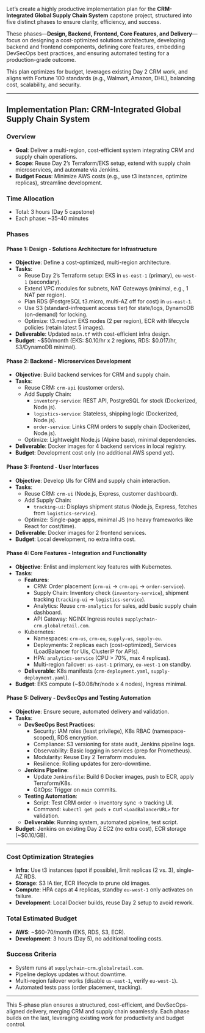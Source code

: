 Let’s create a highly productive implementation plan for the **CRM-Integrated Global Supply Chain System** capstone project, structured into five distinct phases to ensure clarity, efficiency, and success. 

These phases—**Design, Backend, Frontend, Core Features, and Delivery**—focus on designing a cost-optimized solutions architecture, developing backend and frontend components, defining core features, embedding DevSecOps best practices, and ensuring automated testing for a production-grade outcome. 

This plan optimizes for budget, leverages existing Day 2 CRM work, and aligns with Fortune 100 standards (e.g., Walmart, Amazon, DHL), balancing cost, scalability, and security.

---

## Implementation Plan: CRM-Integrated Global Supply Chain System

### Overview
- **Goal**: Deliver a multi-region, cost-efficient system integrating CRM and supply chain operations.
- **Scope**: Reuse Day 2’s Terraform/EKS setup, extend with supply chain microservices, and automate via Jenkins.
- **Budget Focus**: Minimize AWS costs (e.g., use t3 instances, optimize replicas), streamline development.

### Time Allocation
- Total: 3 hours (Day 5 capstone)
- Each phase: ~35-40 minutes

### Phases

#### Phase 1: Design - Solutions Architecture for Infrastructure
- **Objective**: Define a cost-optimized, multi-region architecture.
- **Tasks**:
  - Reuse Day 2’s Terraform setup: EKS in `us-east-1` (primary), `eu-west-1` (secondary).
  - Extend VPC modules for subnets, NAT Gateways (minimal, e.g., 1 NAT per region).
  - Plan RDS (PostgreSQL t3.micro, multi-AZ off for cost) in `us-east-1`.
  - Use S3 (standard-infrequent access tier) for state/logs, DynamoDB (on-demand) for locking.
  - Optimize: t3.medium EKS nodes (2 per region), ECR with lifecycle policies (retain latest 5 images).
- **Deliverable**: Updated `main.tf` with cost-efficient infra design.
- **Budget**: ~$50/month (EKS: $0.10/hr x 2 regions, RDS: $0.017/hr, S3/DynamoDB minimal).

#### Phase 2: Backend - Microservices Development
- **Objective**: Build backend services for CRM and supply chain.
- **Tasks**:
  - Reuse CRM: `crm-api` (customer orders).
  - Add Supply Chain:
    - `inventory-service`: REST API, PostgreSQL for stock (Dockerized, Node.js).
    - `logistics-service`: Stateless, shipping logic (Dockerized, Node.js).
    - `order-service`: Links CRM orders to supply chain (Dockerized, Node.js).
  - Optimize: Lightweight Node.js (Alpine base), minimal dependencies.
- **Deliverable**: Docker images for 4 backend services in local registry.
- **Budget**: Development cost only (no additional AWS spend yet).

#### Phase 3: Frontend - User Interfaces
- **Objective**: Develop UIs for CRM and supply chain interaction.
- **Tasks**:
  - Reuse CRM: `crm-ui` (Node.js, Express, customer dashboard).
  - Add Supply Chain:
    - `tracking-ui`: Displays shipment status (Node.js, Express, fetches from `logistics-service`).
  - Optimize: Single-page apps, minimal JS (no heavy frameworks like React for cost/time).
- **Deliverable**: Docker images for 2 frontend services.
- **Budget**: Local development, no extra infra cost.

#### Phase 4: Core Features - Integration and Functionality
- **Objective**: Enlist and implement key features with Kubernetes.
- **Tasks**:
  - **Features**:
    - CRM: Order placement (`crm-ui` → `crm-api` → `order-service`).
    - Supply Chain: Inventory check (`inventory-service`), shipment tracking (`tracking-ui` → `logistics-service`).
    - Analytics: Reuse `crm-analytics` for sales, add basic supply chain dashboard.
    - API Gateway: NGINX Ingress routes `supplychain-crm.globalretail.com`.
  - Kubernetes:
    - Namespaces: `crm-us`, `crm-eu`, `supply-us`, `supply-eu`.
    - Deployments: 2 replicas each (cost-optimized), Services (LoadBalancer for UIs, ClusterIP for APIs).
    - HPA: `analytics-service` (CPU > 70%, max 4 replicas).
    - Multi-region failover: `us-east-1` primary, `eu-west-1` on standby.
  - **Deliverable**: K8s manifests (`crm-deployment.yaml`, `supply-deployment.yaml`).
- **Budget**: EKS compute (~$0.08/hr/node x 4 nodes), Ingress minimal.

#### Phase 5: Delivery - DevSecOps and Testing Automation
- **Objective**: Ensure secure, automated delivery and validation.
- **Tasks**:
  - **DevSecOps Best Practices**:
    - Security: IAM roles (least privilege), K8s RBAC (namespace-scoped), RDS encryption.
    - Compliance: S3 versioning for state audit, Jenkins pipeline logs.
    - Observability: Basic logging in services (prep for Prometheus).
    - Modularity: Reuse Day 2 Terraform modules.
    - Resilience: Rolling updates for zero-downtime.
  - **Jenkins Pipeline**:
    - Update `Jenkinsfile`: Build 6 Docker images, push to ECR, apply Terraform/K8s.
    - GitOps: Trigger on `main` commits.
  - **Testing Automation**:
    - Script: Test CRM order → inventory sync → tracking UI.
    - Command: `kubectl get pods` + curl `<LoadBalancerURL>` for validation.
  - **Deliverable**: Running system, automated pipeline, test script.
- **Budget**: Jenkins on existing Day 2 EC2 (no extra cost), ECR storage (~$0.10/GB).

---

### Cost Optimization Strategies
- **Infra**: Use t3 instances (spot if possible), limit replicas (2 vs. 3), single-AZ RDS.
- **Storage**: S3 IA tier, ECR lifecycle to prune old images.
- **Compute**: HPA caps at 4 replicas, standby `eu-west-1` only activates on failure.
- **Development**: Local Docker builds, reuse Day 2 setup to avoid rework.

### Total Estimated Budget
- **AWS**: ~$60-70/month (EKS, RDS, S3, ECR).
- **Development**: 3 hours (Day 5), no additional tooling costs.

### Success Criteria
- System runs at `supplychain-crm.globalretail.com`.
- Pipeline deploys updates without downtime.
- Multi-region failover works (disable `us-east-1`, verify `eu-west-1`).
- Automated tests pass (order placement, tracking).

---

This 5-phase plan ensures a structured, cost-efficient, and DevSecOps-aligned delivery, merging CRM and supply chain seamlessly. Each phase builds on the last, leveraging existing work for productivity and budget control.